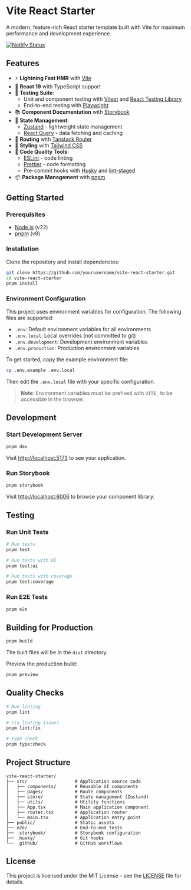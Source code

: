 # Vite React Starter

A modern, feature-rich React starter template built with Vite for maximum performance and development experience.

[![Netlify Status](https://api.netlify.com/api/v1/badges/558554c3-01c7-4fdf-89be-768eb568d2cf/deploy-status)](https://app.netlify.com/sites/vite-rs/deploys)

## Features

- ⚡️ **Lightning Fast HMR** with [Vite](https://vitejs.dev/)
- 🧩 **React 19** with TypeScript support
- 🧪 **Testing Suite**:
  - Unit and component testing with [Vitest](https://vitest.dev/) and [React Testing Library](https://testing-library.com/docs/react-testing-library/intro)
  - End-to-end testing with [Playwright](https://playwright.dev/)
- 📚 **Component Documentation** with [Storybook](https://storybook.js.org/)
- 🧰 **State Management**:
  - [Zustand](https://zustand-demo.pmnd.rs/) - lightweight state management
  - [React Query](https://tanstack.com/query/latest) - data fetching and caching
- 🧭 **Routing** with [Tanstack Router](https://tanstack.com/router/latest)
- 🎨 **Styling** with [Tailwind CSS](https://tailwindcss.com/)
- 🧹 **Code Quality Tools**:
  - [ESLint](https://eslint.org/) - code linting
  - [Prettier](https://prettier.io/) - code formatting
  - Pre-commit hooks with [Husky](https://typicode.github.io/husky/) and [lint-staged](https://github.com/okonet/lint-staged)
- 📦 **Package Management** with [pnpm](https://pnpm.io/)

## Getting Started

### Prerequisites

- [Node.js](https://nodejs.org/) (v22)
- [pnpm](https://pnpm.io/installation) (v9)

### Installation

Clone the repository and install dependencies:

```bash
git clone https://github.com/yourusername/vite-react-starter.git
cd vite-react-starter
pnpm install
```

### Environment Configuration

This project uses environment variables for configuration. The following files are supported:

- `.env`: Default environment variables for all environments
- `.env.local`: Local overrides (not committed to git)
- `.env.development`: Development environment variables
- `.env.production`: Production environment variables

To get started, copy the example environment file:

```bash
cp .env.example .env.local
```

Then edit the `.env.local` file with your specific configuration.

> **Note**: Environment variables must be prefixed with `VITE_` to be accessible in the browser.

## Development

### Start Development Server

```bash
pnpm dev
```

Visit [http://localhost:5173](http://localhost:5173) to see your application.

### Run Storybook

```bash
pnpm storybook
```

Visit [http://localhost:6006](http://localhost:6006) to browse your component library.

## Testing

### Run Unit Tests

```bash
# Run tests
pnpm test

# Run tests with UI
pnpm test:ui

# Run tests with coverage
pnpm test:coverage
```

### Run E2E Tests

```bash
pnpm e2e
```

## Building for Production

```bash
pnpm build
```

The built files will be in the `dist` directory.

Preview the production build:

```bash
pnpm preview
```

## Quality Checks

```bash
# Run linting
pnpm lint

# Fix linting issues
pnpm lint:fix

# Type check
pnpm type:check
```

## Project Structure

```
vite-react-starter/
├── src/                  # Application source code
│   ├── components/       # Reusable UI components
│   ├── pages/            # Route components
│   ├── store/            # State management (Zustand)
│   ├── utils/            # Utility functions
│   ├── App.tsx           # Main application component
│   ├── router.tsx        # Application router
│   └── main.tsx          # Application entry point
├── public/               # Static assets
├── e2e/                  # End-to-end tests
├── .storybook/           # Storybook configuration
├── .husky/               # Git hooks
└── .github/              # GitHub workflows
```

## License

This project is licensed under the MIT License - see the [LICENSE](LICENSE) file for details.
